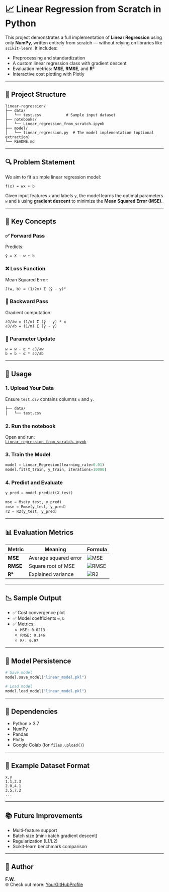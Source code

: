 
# 📈 Linear Regression from Scratch in Python

This project demonstrates a full implementation of **Linear Regression** using only **NumPy**, written entirely from scratch — without relying on libraries like `scikit-learn`. It includes:

- Preprocessing and standardization
- A custom linear regression class with gradient descent
- Evaluation metrics: **MSE**, **RMSE**, and **R²**
- Interactive cost plotting with Plotly

---

## 📁 Project Structure

```
linear-regression/
├── data/
│   └── test.csv           # Sample input dataset
├── notebooks/
│   └── Linear_regression_from_scratch.ipynb
├── model/
│   └── linear_regression.py  # The model implementation (optional extraction)
└── README.md
```

---

## 🔍 Problem Statement

We aim to fit a simple linear regression model:
```
f(x) = wx + b
```
Given input features `x` and labels `y`, the model learns the optimal parameters `w` and `b` using **gradient descent** to minimize the **Mean Squared Error (MSE)**.

---

## 🧠 Key Concepts

### ✅ Forward Pass
Predicts:
```
ŷ = X · w + b
```

### ❌ Loss Function
Mean Squared Error:
```
J(w, b) = (1/2m) Σ (ŷ - y)²
```

### 🔁 Backward Pass
Gradient computation:
```
∂J/∂w = (1/m) Σ (ŷ - y) * x
∂J/∂b = (1/m) Σ (ŷ - y)
```

### 🔧 Parameter Update
```
w = w - α * ∂J/∂w
b = b - α * ∂J/∂b
```

---

## 🚀 Usage

### 1. Upload Your Data
Ensure `test.csv` contains columns `x` and `y`.

```bash
├── data/
│   └── test.csv
```

### 2. Run the notebook
Open and run:  
[`Linear_regression_from_scratch.ipynb`](notebooks/Linear_regression_from_scratch.ipynb)

### 3. Train the Model

```python
model = Linear_Regresion(learning_rate=0.01)
model.fit(X_train, y_train, iterations=10000)
```

### 4. Predict and Evaluate

```python
y_pred = model.predict(X_test)

mse = Mse(y_test, y_pred)
rmse = Rmse(y_test, y_pred)
r2 = R2(y_test, y_pred)
```

---

## 📊 Evaluation Metrics

| Metric | Meaning | Formula |
|--------|---------|---------|
| **MSE**  | Average squared error | ![MSE](https://latex.codecogs.com/svg.image?\text{MSE}=\frac{1}{n}\sum(y_{\text{true}}-y_{\text{pred}})^2) |
| **RMSE** | Square root of MSE | ![RMSE](https://latex.codecogs.com/svg.image?\text{RMSE}=\sqrt{\text{MSE}}) |
| **R²**   | Explained variance | ![R2](https://latex.codecogs.com/svg.image?R^2=1-\frac{SSR}{SST}) |

---

## 📉 Sample Output

- ✅ Cost convergence plot
- ✅ Model coefficients `w`, `b`
- ✅ Metrics:
  - `MSE: 0.0213`
  - `RMSE: 0.146`
  - `R²: 0.97`

---

## 💾 Model Persistence

```python
# Save model
model.save_model("linear_model.pkl")

# Load model
model.load_model("linear_model.pkl")
```

---

## 🔧 Dependencies

- Python ≥ 3.7
- NumPy
- Pandas
- Plotly
- Google Colab (for `files.upload()`)

---

## 🧪 Example Dataset Format

```csv
x,y
1.1,2.3
2.0,4.1
3.5,7.2
...
```

---

## 📚 Future Improvements

- Multi-feature support
- Batch size (mini-batch gradient descent)
- Regularization (L1/L2)
- Scikit-learn benchmark comparison

---

## 🤖 Author

**F.W.**  
🌐 Check out more: [YourGitHubProfile](https://github.com/viderson)

